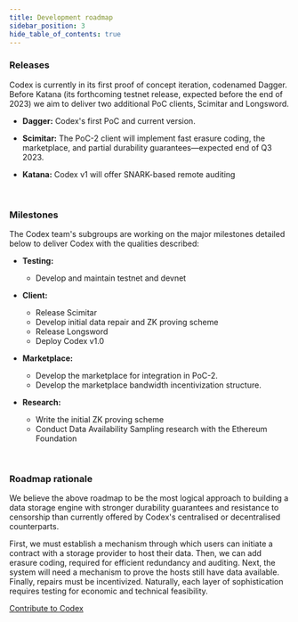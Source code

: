 ```yaml
---
title: Development roadmap
sidebar_position: 3
hide_table_of_contents: true
---
```


### Releases

Codex is currently in its first proof of concept iteration, codenamed Dagger. Before Katana (its forthcoming testnet release, expected before the end of 2023) we aim to deliver two additional PoC clients, Scimitar and Longsword.

- **Dagger:** Codex's first PoC and current version.

- **Scimitar:** The PoC-2 client will implement fast erasure coding, the marketplace, and partial durability guarantees—expected end of Q3 2023.

- **Katana:** Codex v1 will offer SNARK-based remote auditing

<br/>

### Milestones

The Codex team's subgroups are working on the major milestones detailed below to deliver Codex with the qualities described:

- **Testing:**

  - Develop and maintain testnet and devnet

- **Client:**

  - Release Scimitar
  - Develop initial data repair and ZK proving scheme
  - Release Longsword
  - Deploy Codex v1.0

- **Marketplace:**

  - Develop the marketplace for integration in PoC-2.
  - Develop the marketplace bandwidth incentivization structure.

- **Research:**
  - Write the initial ZK proving scheme
  - Conduct Data Availability Sampling research with the Ethereum Foundation

<br/>

### Roadmap rationale

We believe the above roadmap to be the most logical approach to building a data storage engine with stronger durability guarantees and resistance to censorship than currently offered by Codex's centralised or decentralised counterparts. 

First, we must establish a mechanism through which users can initiate a contract with a storage provider to host their data. Then, we can add erasure coding, required for efficient redundancy and auditing. Next, the system will need a mechanism to prove the hosts still have data available. Finally, repairs must be incentivized. Naturally, each layer of sophistication requires testing for economic and technical feasibility.

[Contribute to Codex](https://github.com/codex-storage)

